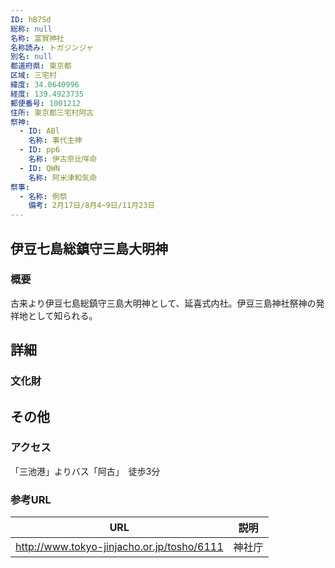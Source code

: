 ```yaml
---
ID: hB7Sd
総称: null
名称: 富賀神社
名称読み: トガジンジャ
別名: null
都道府県: 東京都
区域: 三宅村
緯度: 34.0640996
経度: 139.4923735
郵便番号: 1001212
住所: 東京都三宅村阿古
祭神:
  - ID: ABl
    名称: 事代主神
  - ID: pp6
    名称: 伊古奈比咩命
  - ID: QWN
    名称: 阿米津和気命
祭事:
  - 名称: 例祭
    備考: 2月17日/8月4~9日/11月23日
---
```


## 伊豆七島総鎮守三島大明神

### 概要

古来より伊豆七島総鎮守三島大明神として、延喜式内社。伊豆三島神社祭神の発祥地として知られる。

## 詳細

### 文化財

## その他

### アクセス

「三池港」よりバス「阿古」　徒歩3分

### 参考URL

| URL                                        | 説明   |
| ------------------------------------------ | ------ |
| http://www.tokyo-jinjacho.or.jp/tosho/6111 | 神社庁 |
